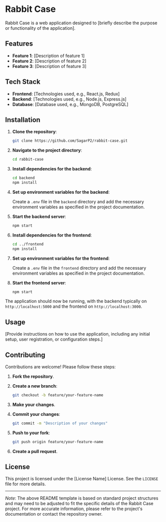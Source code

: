 # Rabbit Case

Rabbit Case is a web application designed to [briefly describe the purpose or functionality of the application].

## Features

- **Feature 1**: [Description of feature 1]
- **Feature 2**: [Description of feature 2]
- **Feature 3**: [Description of feature 3]

## Tech Stack

- **Frontend**: [Technologies used, e.g., React.js, Redux]
- **Backend**: [Technologies used, e.g., Node.js, Express.js]
- **Database**: [Database used, e.g., MongoDB, PostgreSQL]

## Installation

1. **Clone the repository**:

   ```bash
   git clone https://github.com/SagarP2/rabbit-case.git
   ```

2. **Navigate to the project directory**:

   ```bash
   cd rabbit-case
   ```

3. **Install dependencies for the backend**:

   ```bash
   cd backend
   npm install
   ```

4. **Set up environment variables for the backend**:

   Create a `.env` file in the `backend` directory and add the necessary environment variables as specified in the project documentation.

5. **Start the backend server**:

   ```bash
   npm start
   ```

6. **Install dependencies for the frontend**:

   ```bash
   cd ../frontend
   npm install
   ```

7. **Set up environment variables for the frontend**:

   Create a `.env` file in the `frontend` directory and add the necessary environment variables as specified in the project documentation.

8. **Start the frontend server**:

   ```bash
   npm start
   ```

The application should now be running, with the backend typically on `http://localhost:5000` and the frontend on `http://localhost:3000`.

## Usage

[Provide instructions on how to use the application, including any initial setup, user registration, or configuration steps.]

## Contributing

Contributions are welcome! Please follow these steps:

1. **Fork the repository**.

2. **Create a new branch**:

   ```bash
   git checkout -b feature/your-feature-name
   ```

3. **Make your changes**.

4. **Commit your changes**:

   ```bash
   git commit -m "Description of your changes"
   ```

5. **Push to your fork**:

   ```bash
   git push origin feature/your-feature-name
   ```

6. **Create a pull request**.

## License

This project is licensed under the [License Name] License. See the `LICENSE` file for more details.

---

*Note*: The above README template is based on standard project structures and may need to be adjusted to fit the specific details of the Rabbit Case project. For more accurate information, please refer to the project's documentation or contact the repository owner.
